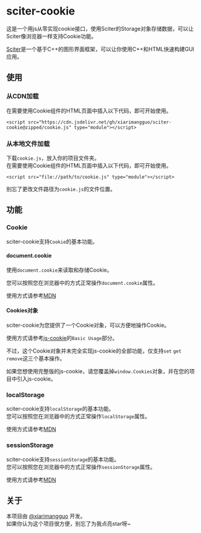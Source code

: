 # sciter-cookie
这是一个用js从零实现cookie接口，使用Sciter的Storage对象存储数据，可以让Sciter像浏览器一样支持Cookie功能。

[Sciter](https://github.com/c-smile/sciter-sdk)是一个基于C++的图形界面框架，可以让你使用C++和HTML快速构建GUI应用。
## 使用
### 从CDN加载
在需要使用Cookie组件的HTML页面中插入以下代码，即可开始使用。

    <script src="https://cdn.jsdelivr.net/gh/xiarimangguo/sciter-cookie@zipped/cookie.js" type="module"></script>

### 从本地文件加载
下载`cookie.js`，放入你的项目文件夹。  
在需要使用Cookie组件的HTML页面中插入以下代码，即可开始使用。

    <script src="file://path/to/cookie.js" type="module"></script>

别忘了更改文件路径为`cookie.js`的文件位置。
## 功能
### Cookie
sciter-cookie支持`Cookie`的基本功能。  
#### document.cookie
使用`document.cookie`来读取和存储Cookie。

您可以按照您在浏览器中的方式正常操作`document.cookie`属性。

使用方式请参考[MDN](https://developer.mozilla.org/zh-CN/docs/Web/API/Document/cookie)
#### Cookies对象
sciter-cookie为您提供了一个Cookie对象，可以方便地操作Cookie。

使用方式请参考[js-cookie](https://github.com/js-cookie/js-cookie)的`Basic Usage`部分。

不过，这个Cookie对象并未完全实现js-cookie的全部功能，仅支持`set` `get` `remove`这三个基本操作。

如果您想使用完整版的js-cookie，请您覆盖掉`window.Cookies`对象，并在您的项目中引入js-cookie。
### localStorage
sciter-cookie支持`localStorage`的基本功能。  
您可以按照您在浏览器中的方式正常操作`localStorage`属性。

使用方式请参考[MDN](https://developer.mozilla.org/zh-CN/docs/Web/API/Window/localStorage)
### sessionStorage
sciter-cookie支持`sessionStorage`的基本功能。  
您可以按照您在浏览器中的方式正常操作`sessionStorage`属性。

使用方式请参考[MDN](https://developer.mozilla.org/zh-CN/docs/Web/API/Window/sessionStorage)
## 关于
本项目由 [@xiarimangguo](https://github.com/xiarimangguo/) 开发。  
如果你认为这个项目很方便，别忘了为我点亮star呀~
